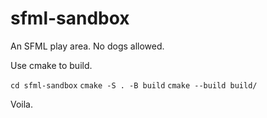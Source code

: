 sfml-sandbox
============

An SFML play area. No dogs allowed.

Use cmake to build.

`cd sfml-sandbox`
`cmake -S . -B build`
`cmake --build build/`

Voila.
